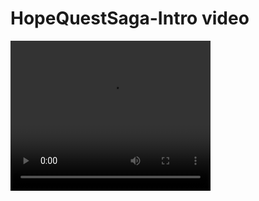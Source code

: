 
<!DOCTYPE html>
<html lang="en">
  <head>
    <meta charset="utf-8">
  </head>
  <body>
    <h1>HopeQuestSaga-Intro video</h1>
    <video width="320" height="240" controls loop="" autoplay="">
<source src=https://github.com/HskahnooshGaming/HopeQuestSagaVideo/raw/refs/heads/main/HopeQuestIntroVideo%20(3).mp4">
</video>
      </body>
</html>

